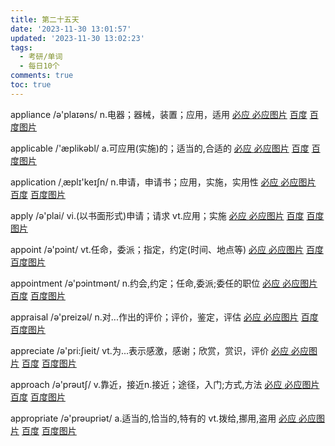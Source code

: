 ```yaml
---
title: 第二十五天
date: '2023-11-30 13:01:57'
updated: '2023-11-30 13:02:23'
tags:
  - 考研/单词
  - 每日10个
comments: true
toc: true
---
```




appliance /ə'plaɪəns/ n.电器；器械，装置；应用，适用   [必应 ](https://cn.bing.com/search?q=appliance)   [必应图片](https://cn.bing.com/images/search?q=appliance)  [百度](https://www.baidu.com/s?wd=appliance) [百度图片](https://image.baidu.com/search/index?tn=baiduimage&word=appliance)

applicable /'æplikəbl/ a.可应用(实施)的；适当的,合适的   [必应 ](https://cn.bing.com/search?q=applicable)   [必应图片](https://cn.bing.com/images/search?q=applicable)  [百度](https://www.baidu.com/s?wd=applicable) [百度图片](https://image.baidu.com/search/index?tn=baiduimage&word=applicable)

application /ˌæplɪ'keɪʃn/ n.申请，申请书；应用，实施，实用性   [必应 ](https://cn.bing.com/search?q=application)   [必应图片](https://cn.bing.com/images/search?q=application)  [百度](https://www.baidu.com/s?wd=application) [百度图片](https://image.baidu.com/search/index?tn=baiduimage&word=application)

apply /ə'plai/ vi.(以书面形式)申请；请求 vt.应用；实施   [必应 ](https://cn.bing.com/search?q=apply)   [必应图片](https://cn.bing.com/images/search?q=apply)  [百度](https://www.baidu.com/s?wd=apply) [百度图片](https://image.baidu.com/search/index?tn=baiduimage&word=apply)

appoint /ə'pɔint/ vt.任命，委派；指定，约定(时间、地点等)   [必应 ](https://cn.bing.com/search?q=appoint)   [必应图片](https://cn.bing.com/images/search?q=appoint)  [百度](https://www.baidu.com/s?wd=appoint) [百度图片](https://image.baidu.com/search/index?tn=baiduimage&word=appoint)

appointment /ə'pɔintmənt/ n.约会,约定；任命,委派;委任的职位   [必应 ](https://cn.bing.com/search?q=appointment)   [必应图片](https://cn.bing.com/images/search?q=appointment)  [百度](https://www.baidu.com/s?wd=appointment) [百度图片](https://image.baidu.com/search/index?tn=baiduimage&word=appointment)

appraisal /ə'preizəl/ n.对...作出的评价；评价，鉴定，评估   [必应 ](https://cn.bing.com/search?q=appraisal)   [必应图片](https://cn.bing.com/images/search?q=appraisal)  [百度](https://www.baidu.com/s?wd=appraisal) [百度图片](https://image.baidu.com/search/index?tn=baiduimage&word=appraisal)

appreciate /ə'pri:ʃieit/ vt.为...表示感激，感谢；欣赏，赏识，评价   [必应 ](https://cn.bing.com/search?q=appreciate)   [必应图片](https://cn.bing.com/images/search?q=appreciate)  [百度](https://www.baidu.com/s?wd=appreciate) [百度图片](https://image.baidu.com/search/index?tn=baiduimage&word=appreciate)

approach /ə'prəutʃ/ v.靠近，接近n.接近；途径，入门;方式,方法   [必应 ](https://cn.bing.com/search?q=approach)   [必应图片](https://cn.bing.com/images/search?q=approach)  [百度](https://www.baidu.com/s?wd=approach) [百度图片](https://image.baidu.com/search/index?tn=baiduimage&word=approach)

appropriate /ə'prəupriət/ a.适当的,恰当的,特有的 vt.拨给,挪用,盗用   [必应 ](https://cn.bing.com/search?q=appropriate)   [必应图片](https://cn.bing.com/images/search?q=appropriate)  [百度](https://www.baidu.com/s?wd=appropriate) [百度图片](https://image.baidu.com/search/index?tn=baiduimage&word=appropriate)
